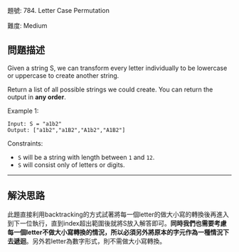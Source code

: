 題號: 784. Letter Case Permutation

難度: Medium

## 問題描述
Given a string S, we can transform every letter individually to be lowercase or uppercase to create another string.

Return a list of all possible strings we could create. You can return the output in **any order**.

Example 1:

```
Input: S = "a1b2"
Output: ["a1b2","a1B2","A1b2","A1B2"]
```

Constraints:

- `S` will be a string with length between `1` and `12`.
- `S` will consist only of letters or digits.


---
## 解決思路
此題直接利用backtracking的方式試著將每一個letter的做大小寫的轉換後再進入到下一位執行，直到index超出範圍後就將S放入解答即可。**同時我們也需要考慮每一個letter不做大小寫轉換的情況，所以必須另外將原本的字元作為一種情況下去遞迴**。另外若letter為數字形式，則不需做大小寫轉換。
